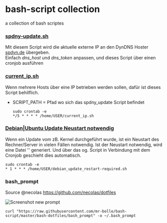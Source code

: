 # bash-script collection
a collection of bash scriptes

### [spdny-update.sh](spdny-update.sh)  
Mit diesem Script wird die aktuelle externe IP an den DynDNS Hoster [spdyn.de](https://spdyn.de) übergeben.  
Einfach *dns_host* und *dns_token* anpassen, und dieses Script über einen cronjob ausführen

### [current_ip.sh](current_ip.sh)
Wenn mehrere Hosts über eine IP betrieben werden sollen, dafür ist dieses Script behilflich.

* SCRIPT_PATH = Pfad wo sich das spdny_update Script befindet

  `sudo crontab -e`  
  `*/5 * * * * /home/USER/current_ip.sh`  

### [Debian|Ubuntu Update Neustart notwendig](debian_update_restart-required.sh)
Wenn ein Update vom zB. Kernel durchgeführt wurde, ist ein Neustart des Rechner/Server in vielen Fällen notwendig.
Ist der Neustart notwendig, wird eine Datei '' generiert. Und über das og. Script in Verbindung mit dem Cronjob geschieht dies automatisch.

  `sudo crontab -e`  
  `* 1 * * * /home/USER/debian_update_restart-required.sh`

### bash_prompt
Source @necolas https://github.com/necolas/dotfiles

![Screenshot new prompt](http://i.imgur.com/EkEtphC.png)

`curl "https://raw.githubusercontent.com/mr-bolle/bash-script/master/bash-dotfiles/bash_prompt" -o ~/.bash_prompt`
